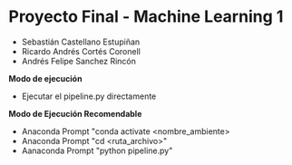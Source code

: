 # Proyecto Final - Machine Learning 1
- Sebastián Castellano Estupiñan
- Ricardo Andrés Cortés Coronell
- Andrés Felipe Sanchez Rincón

**Modo de ejecución**
- Ejecutar el pipeline.py directamente

**Modo de Ejecución Recomendable**
- Anaconda Prompt "conda activate <nombre_ambiente>
- Anaconda Prompt "cd <ruta_archivo>"
- Aanaconda Prompt "python pipeline.py"
